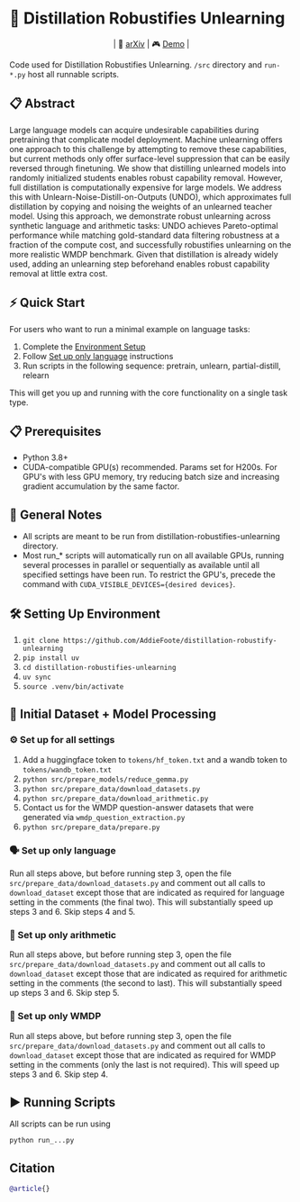 # 🔬 Distillation Robustifies Unlearning
<p align="center">
    | 📄 <a href="https://arxiv.org/pdf/2506.06278">arXiv</a> | 🎮 <a href="https://addiefoote.com/distillation-robustifies-demo/">Demo</a> |
</p>

Code used for Distillation Robustifies Unlearning. `/src` directory and `run-*.py` host all runnable scripts.

## 📋 Abstract
Large language models can acquire undesirable capabilities during pretraining that complicate model deployment.
Machine unlearning offers one approach to this challenge by attempting to remove these capabilities, but current methods only offer surface-level suppression that can be easily reversed through finetuning.
We show that distilling unlearned models into randomly initialized students enables robust capability removal.
However, full distillation is computationally expensive for large models.
We address this with Unlearn-Noise-Distill-on-Outputs (UNDO), which approximates full distillation by copying and noising the weights of an unlearned teacher model.
Using this approach, we demonstrate robust unlearning across synthetic language and arithmetic tasks: UNDO achieves Pareto-optimal performance while matching gold-standard data filtering robustness at a fraction of the compute cost, and successfully robustifies unlearning on the more realistic WMDP benchmark.
Given that distillation is already widely used, adding an unlearning step beforehand enables robust capability removal at little extra cost.

## ⚡ Quick Start
For users who want to run a minimal example on language tasks:

1. Complete the [Environment Setup](#-setting-up-environment)
2. Follow [Set up only language](#-set-up-only-language) instructions
3. Run scripts in the following sequence: pretrain, unlearn, partial-distill, relearn

This will get you up and running with the core functionality on a single task type.

## 📋 Prerequisites
- Python 3.8+
- CUDA-compatible GPU(s) recommended. Params set for H200s. For GPU's with less GPU memory, try reducing batch size and increasing gradient accumulation by the same factor.

## 📝 General Notes
- All scripts are meant to be run from distillation-robustifies-unlearning directory.
- Most run_* scripts will automatically run on all available GPUs, running several processes in parallel or sequentially as available until all specified settings have been run. To restrict the GPU's, precede the command with `CUDA_VISIBLE_DEVICES={desired devices}`.

## 🛠️ Setting Up Environment
1. `git clone https://github.com/AddieFoote/distillation-robustify-unlearning`
2. `pip install uv`
3. `cd distillation-robustifies-unlearning`
4. `uv sync`
5. `source .venv/bin/activate`

## 🚀 Initial Dataset + Model Processing
### ⚙️ Set up for all settings
1. Add a huggingface token to `tokens/hf_token.txt` and a wandb token to `tokens/wandb_token.txt`
2. `python src/prepare_models/reduce_gemma.py`
3. `python src/prepare_data/download_datasets.py`
4. `python src/prepare_data/download_arithmetic.py`
5. Contact us for the WMDP question-answer datasets that were generated via `wmdp_question_extraction.py`
6. `python src/prepare_data/prepare.py`

### 🗣️ Set up only language
Run all steps above, but before running step 3, open the file `src/prepare_data/download_datasets.py` and comment out all calls to `download_dataset` except those that are indicated as required for language setting in the comments (the final two). This will substantially speed up steps 3 and 6. Skip steps 4 and 5.

### 🔢 Set up only arithmetic
Run all steps above, but before running step 3, open the file `src/prepare_data/download_datasets.py` and comment out all calls to `download_dataset` except those that are indicated as required for arithmetic setting in the comments (the second to last). This will substantially speed up steps 3 and 6. Skip step 5.

### 🧪 Set up only WMDP
Run all steps above, but before running step 3, open the file `src/prepare_data/download_datasets.py` and comment out all calls to `download_dataset` except those that are indicated as required for WMDP setting in the comments (only the last is not required). This will speed up steps 3 and 6. Skip step 4.

## ▶️ Running Scripts
All scripts can be run using
```
python run_...py
```

## Citation

```bibtex
@article{}
```
